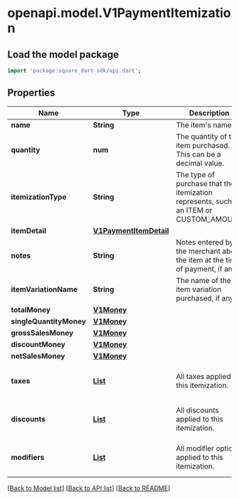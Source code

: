 # openapi.model.V1PaymentItemization

## Load the model package
```dart
import 'package:square_dart_sdk/api.dart';
```

## Properties
Name | Type | Description | Notes
------------ | ------------- | ------------- | -------------
**name** | **String** | The item's name. | [optional] 
**quantity** | **num** | The quantity of the item purchased. This can be a decimal value. | [optional] 
**itemizationType** | **String** | The type of purchase that the itemization represents, such as an ITEM or CUSTOM_AMOUNT | [optional] 
**itemDetail** | [**V1PaymentItemDetail**](V1PaymentItemDetail.md) |  | [optional] 
**notes** | **String** | Notes entered by the merchant about the item at the time of payment, if any. | [optional] 
**itemVariationName** | **String** | The name of the item variation purchased, if any. | [optional] 
**totalMoney** | [**V1Money**](V1Money.md) |  | [optional] 
**singleQuantityMoney** | [**V1Money**](V1Money.md) |  | [optional] 
**grossSalesMoney** | [**V1Money**](V1Money.md) |  | [optional] 
**discountMoney** | [**V1Money**](V1Money.md) |  | [optional] 
**netSalesMoney** | [**V1Money**](V1Money.md) |  | [optional] 
**taxes** | [**List<V1PaymentTax>**](V1PaymentTax.md) | All taxes applied to this itemization. | [optional] [default to const []]
**discounts** | [**List<V1PaymentDiscount>**](V1PaymentDiscount.md) | All discounts applied to this itemization. | [optional] [default to const []]
**modifiers** | [**List<V1PaymentModifier>**](V1PaymentModifier.md) | All modifier options applied to this itemization. | [optional] [default to const []]

[[Back to Model list]](../README.md#documentation-for-models) [[Back to API list]](../README.md#documentation-for-api-endpoints) [[Back to README]](../README.md)


